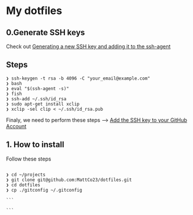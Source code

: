 # My dotfiles

## 0.Generate SSH keys

Check out [Generating a new SSH key and adding it to the ssh-agent](https://help.github.com/enterprise/2.15/user/articles/generating-a-new-ssh-key-and-adding-it-to-the-ssh-agent/)

## Steps

```
❯ ssh-keygen -t rsa -b 4096 -C "your_email@example.com"
❯ bash
❯ eval "$(ssh-agent -s)"
❯ fish
❯ ssh-add ~/.ssh/id_rsa
❯ sudo apt-get install xclip
❯ xclip -sel clip < ~/.ssh/id_rsa.pub

```

Finaly, we need to perform these steps --> [Add the SSH key to your GitHub Account](https://help.github.com/enterprise/2.15/user/articles/adding-a-new-ssh-key-to-your-github-account)

## 1. How to install

Follow these steps

````

❯ cd ~/projects
❯ git clone git@github.com:MattCo23/dotfiles.git
❯ cd dotfiles
❯ cp ./gitconfig ~/.gitconfig

```

```
````
